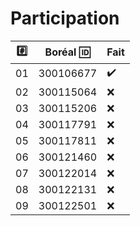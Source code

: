 
# Participation

|:hash:| Boréal :id:| Fait |
|------|------------|--------------------------------------|
|   01 |  300106677	| :heavy_check_mark: | 	
|   02 |  300115064 | :x:       |
|   03 |  300115206 | :x:       |
|   04 |  300117791 | :x:       |
|   05 |  300117811 | :x:       |
|   06 |  300121460 | :x:       |
|   07 |  300122014 | :x:       |
|   08 |  300122131 | :x:       |
|   09 |  300122501 | :x:       |
